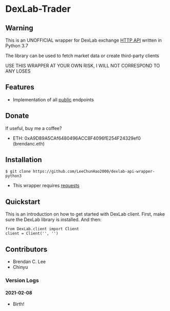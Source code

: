 # DexLab-Trader

## Warning

This is an UNOFFICIAL wrapper for DexLab exchange [HTTP API](https://docs.dexlab.space/api-documentation/rest-api) written in Python 3.7

The library can be used to fetch market data or create third-party clients

USE THIS WRAPPER AT YOUR OWN RISK, I WILL NOT CORRESPOND TO ANY LOSES

## Features

- Implementation of all [public](#) endpoints

## Donate

If useful, buy me a coffee?

- ETH: 0xA9D89A5CAf6480496ACC8F4096fE254F24329ef0 (brendanc.eth)

## Installation

    $ git clone https://github.com/LeeChunHao2000/dexlab-api-wrapper-python3

 - This wrapper requires [requests](https://github.com/psf/requests)

 ## Quickstart

This is an introduction on how to get started with DexLab client. First, make sure the DexLab library is installed.
And then:

    from DexLab.client import Client
    client = Client('', '')

## Contributors
- Brendan C. Lee
- Chinyu

### Version Logs
#### 2021-02-08

 - Birth!